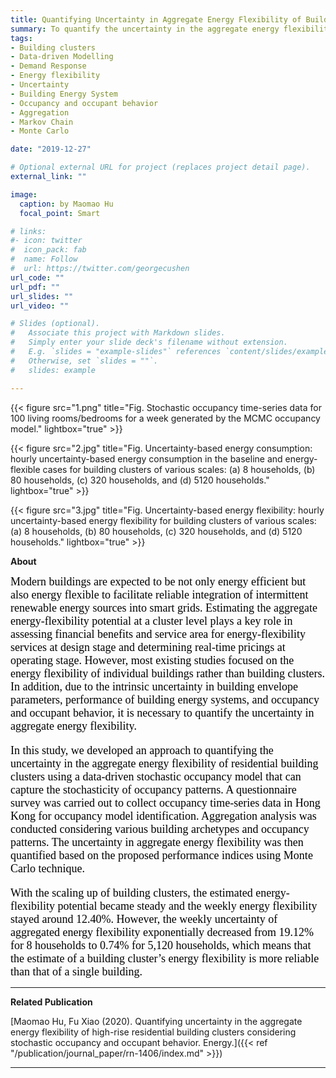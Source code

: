 ```yaml
---
title: Quantifying Uncertainty in Aggregate Energy Flexibility of Building Clusters
summary: To quantify the uncertainty in the aggregate energy flexibility of residential building clusters using a data-driven stochastic occupancy model that can capture the stochasticity of occupancy patterns.
tags:
- Building clusters 
- Data-driven Modelling 
- Demand Response
- Energy flexibility 
- Uncertainty
- Building Energy System
- Occupancy and occupant behavior
- Aggregation
- Markov Chain
- Monte Carlo

date: "2019-12-27"

# Optional external URL for project (replaces project detail page).
external_link: ""

image:
  caption: by Maomao Hu
  focal_point: Smart

# links:
#- icon: twitter
#  icon_pack: fab
#  name: Follow
#  url: https://twitter.com/georgecushen
url_code: ""
url_pdf: ""
url_slides: ""
url_video: ""

# Slides (optional).
#   Associate this project with Markdown slides.
#   Simply enter your slide deck's filename without extension.
#   E.g. `slides = "example-slides"` references `content/slides/example-slides.md`.
#   Otherwise, set `slides = ""`.
#   slides: example

---
```


{{< figure src="1.png" title="Fig. Stochastic occupancy time-series data for 100 living rooms/bedrooms for a week generated by the MCMC occupancy model." lightbox="true" >}}

{{< figure src="2.jpg" title="Fig. Uncertainty-based energy consumption: hourly uncertainty-based energy consumption in the baseline and energy-flexible cases for building clusters of various scales: (a) 8 households, (b) 80 households, (c) 320 households, and (d) 5120 households." lightbox="true" >}}

{{< figure src="3.jpg" title="Fig. Uncertainty-based energy flexibility: hourly uncertainty-based energy flexibility for building clusters of various scales: (a) 8 households, (b) 80 households, (c) 320 households, and (d) 5120 households." lightbox="true" >}}

**About**

<font face="Raleway" color="black" size="4"> Modern buildings are expected to be not only energy efficient but also energy flexible to facilitate reliable integration of intermittent renewable energy sources into smart grids. Estimating the aggregate energy-flexibility potential at a cluster level plays a key role in assessing financial benefits and service area for energy-flexibility services at design stage and determining real-time pricings at operating stage. However, most existing studies focused on the energy flexibility of individual buildings rather than building clusters. In addition, due to the intrinsic uncertainty in building envelope parameters, performance of building energy systems, and occupancy and occupant behavior, it is necessary to quantify the uncertainty in aggregate energy flexibility. 

In this study, we developed an approach to quantifying the uncertainty in the aggregate energy flexibility of residential building clusters using a data-driven stochastic occupancy model that can capture the stochasticity of occupancy patterns. A questionnaire survey was carried out to collect occupancy time-series data in Hong Kong for occupancy model identification. Aggregation analysis was conducted considering various building archetypes and occupancy patterns. The uncertainty in aggregate energy flexibility was then quantified based on the proposed performance indices using Monte Carlo technique. 

With the scaling up of building clusters, the estimated energy-flexibility potential became steady and the weekly energy flexibility stayed around 12.40%. However, the weekly uncertainty of aggregated energy flexibility exponentially decreased from 19.12% for 8 households to 0.74% for 5,120 households, which means that the estimate of a building cluster’s energy flexibility is more reliable than that of a single building. </font>

---

**Related Publication**

[Maomao Hu, Fu Xiao (2020). Quantifying uncertainty in the aggregate energy flexibility of high-rise residential building clusters considering stochastic occupancy and occupant behavior. Energy.]({{< ref "/publication/journal_paper/rn-1406/index.md" >}})

---

